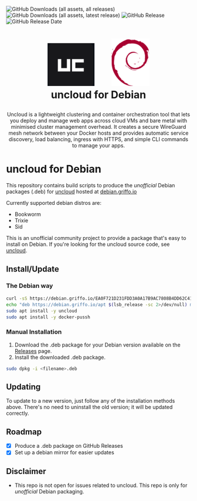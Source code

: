 ![GitHub Downloads (all assets, all releases)](https://img.shields.io/github/downloads/dariogriffo/uncloud-debian/total)
![GitHub Downloads (all assets, latest release)](https://img.shields.io/github/downloads/dariogriffo/uncloud-debian/latest/total)
![GitHub Release](https://img.shields.io/github/v/release/dariogriffo/uncloud-debian)
![GitHub Release Date](https://img.shields.io/github/release-date/dariogriffo/uncloud-debian)

<h1>
   <p align="center">
     <a href="https://uncloud.org/"><img src="https://github.com/dariogriffo/uncloud-debian/blob/main/uncloud-logo.png" alt="uncloud Logo" width="128" style="margin-right: 20px"></a>
     <a href="https://www.debian.org/"><img src="https://github.com/dariogriffo/uncloud-debian/blob/main/debian-logo.png" alt="Debian Logo" width="104" style="margin-left: 20px"></a>
     <br>uncloud for Debian
   </p>
</h1>
<p align="center">
 Uncloud is a lightweight clustering and container orchestration tool that lets you deploy and manage web apps across cloud VMs and bare metal with minimised cluster management overhead. It creates a secure WireGuard mesh network between your Docker hosts and provides automatic service discovery, load balancing, ingress with HTTPS, and simple CLI commands to manage your apps.
</p>

# uncloud for Debian

This repository contains build scripts to produce the _unofficial_ Debian packages
(.deb) for [uncloud](https://github.com/psviderski/uncloud/) hosted at [debian.griffo.io](https://debian.griffo.io)

Currently supported debian distros are:
- Bookworm
- Trixie
- Sid

This is an unofficial community project to provide a package that's easy to
install on Debian. If you're looking for the uncloud source code, see
[uncloud](https://github.com/psviderski/uncloud/).

## Install/Update

### The Debian way

```sh
curl -sS https://debian.griffo.io/EA0F721D231FDD3A0A17B9AC7808B4DD62C41256.asc | gpg --dearmor --yes -o /etc/apt/trusted.gpg.d/debian.griffo.io.gpg
echo "deb https://debian.griffo.io/apt $(lsb_release -sc 2>/dev/null) main" | sudo tee /etc/apt/sources.list.d/debian.griffo.io.list
sudo apt install -y uncloud
sudo apt install -y docker-pussh
```

### Manual Installation

1. Download the .deb package for your Debian version available on
   the [Releases](https://github.com/dariogriffo/uncloud-debian/releases) page.
2. Install the downloaded .deb package.

```sh
sudo dpkg -i <filename>.deb
```
## Updating

To update to a new version, just follow any of the installation methods above. There's no need to uninstall the old version; it will be updated correctly.

## Roadmap

- [x] Produce a .deb package on GitHub Releases
- [x] Set up a debian mirror for easier updates

## Disclaimer

- This repo is not open for issues related to uncloud. This repo is only for _unofficial_ Debian packaging.
